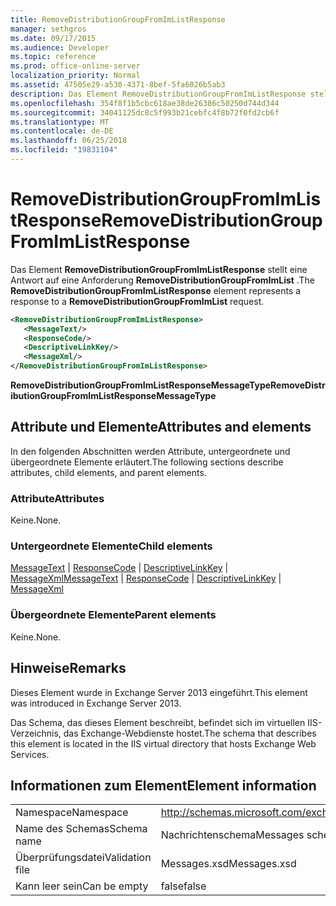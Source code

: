 ```yaml
---
title: RemoveDistributionGroupFromImListResponse
manager: sethgros
ms.date: 09/17/2015
ms.audience: Developer
ms.topic: reference
ms.prod: office-online-server
localization_priority: Normal
ms.assetid: 47505e29-a530-4371-8bef-5fa6026b5ab3
description: Das Element RemoveDistributionGroupFromImListResponse stellt eine Antwort auf eine Anforderung RemoveDistributionGroupFromImList.
ms.openlocfilehash: 354f8f1b5cbc618ae38de26386c50250d744d344
ms.sourcegitcommit: 34041125dc8c5f993b21cebfc4f8b72f0fd2cb6f
ms.translationtype: MT
ms.contentlocale: de-DE
ms.lasthandoff: 06/25/2018
ms.locfileid: "19831104"
---
```

# <a name="removedistributiongroupfromimlistresponse"></a><span data-ttu-id="3a5ae-103">RemoveDistributionGroupFromImListResponse</span><span class="sxs-lookup"><span data-stu-id="3a5ae-103">RemoveDistributionGroupFromImListResponse</span></span>

<span data-ttu-id="3a5ae-104">Das Element **RemoveDistributionGroupFromImListResponse** stellt eine Antwort auf eine Anforderung **RemoveDistributionGroupFromImList** .</span><span class="sxs-lookup"><span data-stu-id="3a5ae-104">The **RemoveDistributionGroupFromImListResponse** element represents a response to a **RemoveDistributionGroupFromImList** request.</span></span> 
  
```XML
<RemoveDistributionGroupFromImListResponse>
   <MessageText/>
   <ResponseCode/>
   <DescriptiveLinkKey/>
   <MessageXml/>
</RemoveDistributionGroupFromImListResponse>
```

 <span data-ttu-id="3a5ae-105">**RemoveDistributionGroupFromImListResponseMessageType**</span><span class="sxs-lookup"><span data-stu-id="3a5ae-105">**RemoveDistributionGroupFromImListResponseMessageType**</span></span>
## <a name="attributes-and-elements"></a><span data-ttu-id="3a5ae-106">Attribute und Elemente</span><span class="sxs-lookup"><span data-stu-id="3a5ae-106">Attributes and elements</span></span>

<span data-ttu-id="3a5ae-107">In den folgenden Abschnitten werden Attribute, untergeordnete und übergeordnete Elemente erläutert.</span><span class="sxs-lookup"><span data-stu-id="3a5ae-107">The following sections describe attributes, child elements, and parent elements.</span></span>
  
### <a name="attributes"></a><span data-ttu-id="3a5ae-108">Attribute</span><span class="sxs-lookup"><span data-stu-id="3a5ae-108">Attributes</span></span>

<span data-ttu-id="3a5ae-109">Keine.</span><span class="sxs-lookup"><span data-stu-id="3a5ae-109">None.</span></span>
  
### <a name="child-elements"></a><span data-ttu-id="3a5ae-110">Untergeordnete Elemente</span><span class="sxs-lookup"><span data-stu-id="3a5ae-110">Child elements</span></span>

<span data-ttu-id="3a5ae-111">[MessageText](messagetext.md) | [ResponseCode](responsecode.md) | [DescriptiveLinkKey](descriptivelinkkey.md) | [MessageXml](messagexml.md)</span><span class="sxs-lookup"><span data-stu-id="3a5ae-111">[MessageText](messagetext.md) | [ResponseCode](responsecode.md) | [DescriptiveLinkKey](descriptivelinkkey.md) | [MessageXml](messagexml.md)</span></span>
  
### <a name="parent-elements"></a><span data-ttu-id="3a5ae-112">Übergeordnete Elemente</span><span class="sxs-lookup"><span data-stu-id="3a5ae-112">Parent elements</span></span>

<span data-ttu-id="3a5ae-113">Keine.</span><span class="sxs-lookup"><span data-stu-id="3a5ae-113">None.</span></span>
  
## <a name="remarks"></a><span data-ttu-id="3a5ae-114">Hinweise</span><span class="sxs-lookup"><span data-stu-id="3a5ae-114">Remarks</span></span>

<span data-ttu-id="3a5ae-115">Dieses Element wurde in Exchange Server 2013 eingeführt.</span><span class="sxs-lookup"><span data-stu-id="3a5ae-115">This element was introduced in Exchange Server 2013.</span></span>
  
<span data-ttu-id="3a5ae-116">Das Schema, das dieses Element beschreibt, befindet sich im virtuellen IIS-Verzeichnis, das Exchange-Webdienste hostet.</span><span class="sxs-lookup"><span data-stu-id="3a5ae-116">The schema that describes this element is located in the IIS virtual directory that hosts Exchange Web Services.</span></span>
  
## <a name="element-information"></a><span data-ttu-id="3a5ae-117">Informationen zum Element</span><span class="sxs-lookup"><span data-stu-id="3a5ae-117">Element information</span></span>

|||
|:-----|:-----|
|<span data-ttu-id="3a5ae-118">Namespace</span><span class="sxs-lookup"><span data-stu-id="3a5ae-118">Namespace</span></span>  <br/> |http://schemas.microsoft.com/exchange/services/2006/messages  <br/> |
|<span data-ttu-id="3a5ae-119">Name des Schemas</span><span class="sxs-lookup"><span data-stu-id="3a5ae-119">Schema name</span></span>  <br/> |<span data-ttu-id="3a5ae-120">Nachrichtenschema</span><span class="sxs-lookup"><span data-stu-id="3a5ae-120">Messages schema</span></span>  <br/> |
|<span data-ttu-id="3a5ae-121">Überprüfungsdatei</span><span class="sxs-lookup"><span data-stu-id="3a5ae-121">Validation file</span></span>  <br/> |<span data-ttu-id="3a5ae-122">Messages.xsd</span><span class="sxs-lookup"><span data-stu-id="3a5ae-122">Messages.xsd</span></span>  <br/> |
|<span data-ttu-id="3a5ae-123">Kann leer sein</span><span class="sxs-lookup"><span data-stu-id="3a5ae-123">Can be empty</span></span>  <br/> |<span data-ttu-id="3a5ae-124">false</span><span class="sxs-lookup"><span data-stu-id="3a5ae-124">false</span></span>  <br/> |
   

